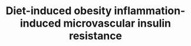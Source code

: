 ---
authors:
- DeSl
- L Dupuis
description: Endothelial dysfunction and vascular insulin resistance usually coexist
  and chronic inflammation engenders both. Salicylate treatment fully inhibited vascular
  inflammation, prevented microvascular insulin resistance and significantly improved
  muscle metabolic responses to insulin. Insulin resistance and inflammation play
  an essential role in the process of microvascular insuline resistance. This study
  was performed on rats; a (+) or (-) indicates a change in regulation, due to high
  fat diet induced diabetes mellitus.
last-edited: 2020-03-16
organisms:
- Rattus norvegicus
redirect_from:
- /index.php/Pathway:WP4161
- /instance/WP4161
schema-jsonld:
- '@context': https://schema.org/
  '@id': https://wikipathways.github.io/pathways/WP4161.html
  '@type': Dataset
  creator:
    '@type': Organization
    name: WikiPathways
  description: Endothelial dysfunction and vascular insulin resistance usually coexist
    and chronic inflammation engenders both. Salicylate treatment fully inhibited
    vascular inflammation, prevented microvascular insulin resistance and significantly
    improved muscle metabolic responses to insulin. Insulin resistance and inflammation
    play an essential role in the process of microvascular insuline resistance. This
    study was performed on rats; a (+) or (-) indicates a change in regulation, due
    to high fat diet induced diabetes mellitus.
  keywords:
  - hyperinsulinemia
  - Insuline resistance
  - insuline uptake (-)
  - AKT
  - eNOS (-)
  - Inflammation
  - TLRs
  - Vasodilation (-)
  - VSMC growth
  - platelet activation
  - Insulin
  - insuline resistence (+)
  - Thrombosis
  - 'symapatic '
  - stress
  - Chemokinase (MCP-1)
  - AP-1 (+)
  - TF (+)
  - Diabetes Mellitus (type 2)
  - free fatty acids (tryglycerides)
  - NFkB (+)
  - JNK
  - RAGE
  - PA 1 (+)
  - Peripheral resistance (+)
  - TNFalpha
  - Hyperglycemmia
  - ROS
  - oxidative stress
  - Vasoconstriction
  - endothelial dysfunction
  - RAGE PW
  - AT II (+)
  - CAMS (KAM-1)
  - Hypertension
  - NO (-)
  - hypercoagulation
  - Cytokinase (K-1)
  - nervous system
  - Salicylate treatment
  - ET 1 (+)
  - Inflammation PW
  - organ dysfunction
  - CAMS (KAM-1) (+)
  - Protein Kinase C
  license: CC0
  name: Diet-induced obesity inflammation-induced microvascular insulin resistance
seo: CreativeWork
title: Diet-induced obesity inflammation-induced microvascular insulin resistance
wpid: WP4161
---